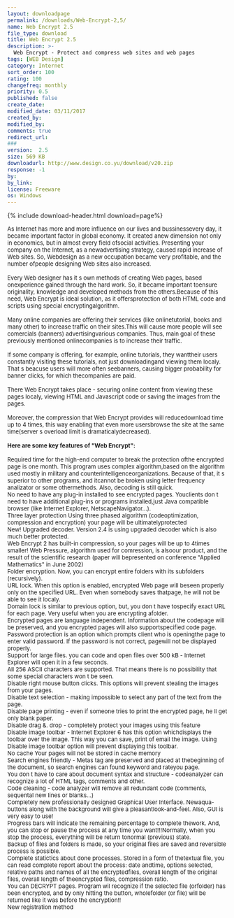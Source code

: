 ```yaml
---
layout: downloadpage
permalink: /downloads/Web-Encrypt-2,5/
name: Web Encrypt 2.5
file_type: download
title: Web Encrypt 2.5
description: >-
  Web Encrypt - Protect and compress web sites and web pages
tags: [WEB Design]
category: Internet
sort_order: 100
rating: 100
changefreq: monthly
priority: 0.5
published: false
create_date: 
modified_date: 03/11/2017
created_by: 
modified_by: 
comments: true
redirect_url: 
### 
version:  2.5
size: 569 KB
downloadurl: http://www.design.co.yu/download/v20.zip
response: -1
by: 
by_link: 
license: Freeware
os: Windows
---
```


{% include download-header.html download=page%}

<p style="fix-download-text !important">
<p><font size="2"><p>As Internet has more and more influence on our lives and bussinessevery day, it became important factor in global economy. It created anew dimension not only in economics, but in almost every field ofsocial activities. Presenting your company on the Internet, as a newadvertising strategy, caused rapid increase of Web sites. So, Webdesign as a new occupation became very profitable, and the number ofpeople designing Web sites also increased. <br />
<br />
Every Web designer has it s own methods of creating Web pages, based onexperience gained through the hard work. So, it became important toensure originality, knowledge and developed methods from the others.Because of this need, Web Encrypt is ideal solution, as it offersprotection of both HTML code and scripts using special encryptingalgorithm. <br />
<br />
Many online companies are offering their services (like onlinetutorial, books and many other) to increase traffic on their sites.This will cause more people will see comercials (banners) advertisingvarious companies. Thus, main goal of these previously mentioned onlinecompanies is to increase their traffic. <br />
<br />
If some company is offering, for example, online tutorials, they wanttheir users constantly visiting these tutorials, not just downloadingand viewing them localy. That s beacuse users will more often seebanners, causing bigger probability for banner clicks, for which thecompanies are paid. <br />
<br />
There Web Encrypt takes place - securing online content from viewing these pages localy, viewing HTML and Javascript code or saving the images from the pages. <br />
<br />
Moreover, the compression that Web Encrypt provides will reducedownload time up to 4 times, this way enabling that even more usersbrowse the site at the same time(server s overload limit is dramaticalydecreased). <br />
<br />
<span><strong>Here are some key features of "Web Encrypt":</strong></span><br />
<br />
Required time for the high-end computer to break the protection ofthe encrypted page is one month. This program uses complex algorithm,based on the algorithm used mostly in military and counterintelligenceorganizations. Because of that, it s superior to other programs, and itcannot be broken using letter frequency analizator or some othermethods. Also, decoding is still quick. <br />
No need to have any plug-in installed to see encrypted pages. Youclients don t need to have additional plug-ins or programs installed,just Java compatible browser (like Internet Explorer, NetscapeNavigator...). <br />
Three layer protection Using three phased algorithm (codeoptimization, compression and encryption) your page will be ultimatelyprotected <br />
New! Upgraded decoder. Version 2.4 is using upgraded decoder which is also much better protected. <br />
Web Encrypt 2 has built-in compression, so your pages will be up to 4times smaller! Web Pressure, algorithm used for comression, is alsoour product, and the result of the scientific research (paper will bepresented on conference "Applied Mathematics" in June 2002) <br />
Folder encryption. Now, you can encrypt entire folders with its subfolders (recursively). <br />
URL lock. When this option is enabled, encrypted Web page will beseen properly only on the specified URL. Even when somebody saves thatpage, he will not be able to see it localy. <br />
Domain lock is similar to previous option, but, you don t have tospecify exact URL for each page. Very useful when you are encrypting afolder. <br />
Encrypted pages are language independent. Information about the codepage will be preserved, and you encrypted pages will also supportspecified code page. <br />
Password protection is an option which prompts client who is openingthe page to enter valid password. If the password is not correct, pagewill not be displayed properly. <br />
Support for large files. you can code and open files over 500 kB - Internet Explorer will open it in a few seconds. <br />
All 256 ASCII characters are supported. That means there is no possibility that some special characters won t be seen. <br />
Disable right mouse button clicks. This options will prevent stealing the images from your pages. <br />
Disable text selection - making impossible to select any part of the text from the page. <br />
Disable page printing - even if someone tries to print the encrypted page, he ll get only blank paper. <br />
Disable drag &amp;. drop - completely protect your images using this feature <br />
Disable image toolbar - Internet Explorer 6 has this option whichdisplays the toolbar over the image. This way you can save, print of email</a> the image. Using Disable image toolbar option will prevent displaying this toolbar. <br />
No cache Your pages will not be stored in cache memory <br />
Search engines friendly - Metas tag are preserved and placed at thebeginning of the document, so search engines can found keyword and rateyou page. <br />
You don t have to care about document syntax and structure - codeanalyzer can recognize a lot of HTML tags, comments and other. <br />
Code cleaning - code analyzer will remove all redundant code (comments, sequental new lines or blanks...) <br />
Completely new professionally designed Graphical User Interface. Newaqua-buttons along with the background will give a pleasantlook-and-feel. Also, GUI is very easy to use! <br />
Progress bars will indicate the remaining percentage to complete thework. And, you can stop or pause the process at any time you want!!!Normally, when you stop the process, everything will be return tonormal (previous) state. <br />
Backup of files and folders is made, so your original files are saved and reversible process is possible. <br />
Complete statictics about done processes. Stored in a form of thetextual file, you can read complete report about the process: date andtime, options selected, relative paths and names of all the encryptedfiles, overall length of the original files, overall length of theencrypted files, compression ratio. <br />
You can DECRYPT pages. Program wil recognize if the selected file (orfolder) has been encrypted, and by only hitting the button, wholefolder (or file) will be returned like it was before the encryption!! <br />
New registration method</p></p></p>
